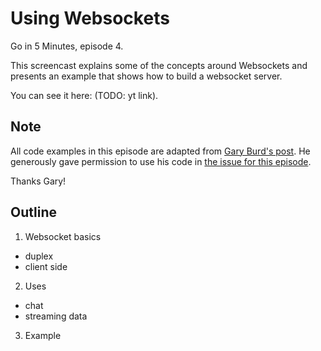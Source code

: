 # Using Websockets

Go in 5 Minutes, episode 4.

This screencast explains some of the concepts around Websockets and presents an example
that shows how to build a websocket server.

You can see it here: (TODO: yt link).

## Note

All code examples in this episode are adapted from [Gary Burd's post](http://gary.burd.info/go-websocket-chat).
He generously gave permission to use his code in [the issue for this episode](https://github.com/arschles/go-in-5-minutes/issues/10#issuecomment-148243514).

Thanks Gary!

## Outline

1. Websocket basics
  - duplex
  - client side
2. Uses
  - chat
  - streaming data
3. Example
